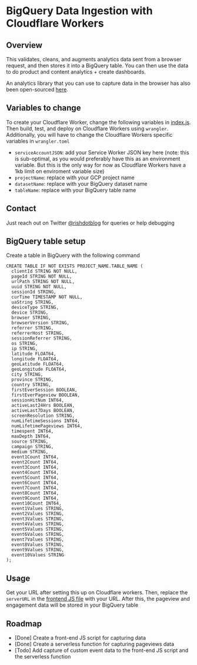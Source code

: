 # BigQuery Data Ingestion with Cloudflare Workers

## Overview
This validates, cleans, and augments analytics data sent from a browser request, and then stores it into a BigQuery table. You can then use the data to do product and content analytics + create dashboards.

An analytics library that you can use to capture data in the browser has also been open-sourced [here](https://github.com/Full-Stack-Data/browser-analytics-capture-js).

## Variables to change
To create your Cloudflare Worker, change the following variables in [index.js](src/index.js). Then build, test, and deploy on Cloudflare Workers using `wrangler`. Additionally, you will have to change the Cloudflare Workers specific variables in `wrangler.toml`

- `serviceAccountJSON`: add your Service Worker JSON key here (note: this is sub-optimal, as you would preferably have this as an environment variable. But this is the only way for now as Cloudflare Workers have a 1kb limit on enviroment variable size)
- `projectName`: replace with your GCP project name
- `datasetName`: replace with your BigQuery dataset name
- `tableName`: replace with your BigQuery table name

## Contact
Just reach out on Twitter [@rishdotblog](https://twitter.com/rishdotblog) for queries or help debugging

## BigQuery table setup
Create a table in BigQuery with the following command

```
CREATE TABLE IF NOT EXISTS PROJECT_NAME.TABLE_NAME (
  clientId STRING NOT NULL,
  pageId STRING NOT NULL,
  urlPath STRING NOT NULL,
  uuid STRING NOT NULL,
  sessionId STRING,
  curTime TIMESTAMP NOT NULL,
  uaString STRING,
  deviceType STRING,
  device STRING,
  browser STRING,
  browserVersion STRING,
  referrer STRING,
  referrerHost STRING,
  sessionReferrer STRING,
  os STRING,
  ip STRING,
  latitude FLOAT64,
  longitude FLOAT64,
  geoLatitude FLOAT64,
  geoLongitude FLOAT64,
  city STRING,
  province STRING,
  country STRING,
  firstEverSession BOOLEAN,
  firstEverPageview BOOLEAN,
  sessionHitNum INT64,
  activeLast24Hrs BOOLEAN,
  activeLast7Days BOOLEAN,
  screenResolution STRING,
  numLifetimeSessions INT64,
  numLifetimePageviews INT64,
  timespent INT64,
  maxDepth INT64,
  source STRING,
  campaign STRING,
  medium STRING,
  event1Count INT64,
  event2Count INT64,
  event3Count INT64,
  event4Count INT64,
  event5Count INT64,
  event6Count INT64,
  event7Count INT64,
  event8Count INT64,
  event9Count INT64,
  event10Count INT64,
  event1Values STRING,
  event2Values STRING,
  event3Values STRING,
  event4Values STRING,
  event5Values STRING,
  event6Values STRING,
  event7Values STRING,
  event8Values STRING,
  event9Values STRING,
  event10Values STRING
);
```

## Usage
Get your URL after setting this up on Cloudflare workers. Then, replace the `serverURL` in the [frontend JS file](https://github.com/Full-Stack-Data/browser-analytics-capture-js/blob/main/ingest.js) with your URL. After this, the pageview and engagement data will be stored in your BigQuery table

## Roadmap
- [Done] Create a front-end JS script for capturing data
- [Done] Create a serverless function for capturing pageviews data
- [Todo] Add capture of custom event data to the front-end JS script and the serverless function
